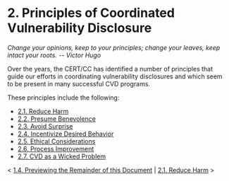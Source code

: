 # 2. Principles of Coordinated Vulnerability Disclosure 

*Change your opinions, keep to your principles; change your leaves, keep
intact your roots.*
*--* *Victor Hugo*

Over the years, the CERT/CC has identified a number of principles that
guide our efforts in coordinating vulnerability disclosures and which
seem to be present in many successful CVD programs.

These principles include the following:

-   [2.1. Reduce Harm](2_1)
-   [2.2. Presume Benevolence](2_2)
-   [2.3. Avoid Surprise](2_3)
-   [2.4. Incentivize Desired
    Behavior](2_4)
-   [2.5. Ethical
    Considerations](2_5)
-   [2.6. Process Improvement](2_6)
-   [2.7. CVD as a Wicked
    Problem](2_7)
    

\< [1.4. Previewing the Remainder of this
Document](1.4.-Previewing-the-Remainder-of-this-Document_47677449.md)
\| [2.1. Reduce Harm](2_1) \>

